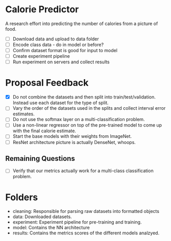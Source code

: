 # Calorie Predictor
A research effort into predicting the number of calories from a picture of food.

- [ ] Download data and upload to data folder
- [ ] Encode class data - do in model or before?
- [ ] Confirm dataset format is good for input to model
- [ ] Create experiment pipeline
- [ ] Run experiment on servers and collect results

# Proposal Feedback
- [x] Do not combine the datasets and then split into train/test/validation. Instead use each dataset for the type of split.
- [ ] Vary the order of the datasets used in the splits and collect interval error estimates.
- [ ] Do not use the softmax layer on a multi-classification problem.
- [ ] Use a non-linear regressor on top of the pre-trained model to come up with the final calorie estimate.
- [ ] Start the base models with their weights from ImageNet.
- [ ] ResNet architecture picture is actually DenseNet, whoops.

## Remaining Questions
- [ ] Verify that our metrics actually work for a multi-class classification problem.


# Folders
- cleaning: Responsible for parsing raw datasets into formatted objects
- data: Downloaded datasets.
- experiment: Experiment pipeline for pre-training and training.
- model: Contains the NN architecture
- results: Contains the metrics scores of the different models analzyed. 
